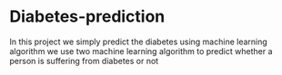 # Diabetes-prediction
In this  project we simply predict the diabetes using machine learning algorithm we use two machine learning algorithm to predict whether a person is suffering from diabetes or not  
